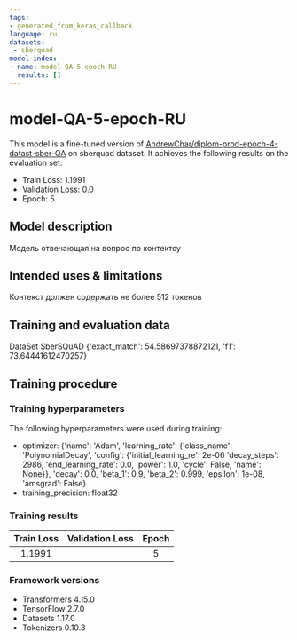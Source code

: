 ```yaml
---
tags:
- generated_from_keras_callback
language: ru
datasets:
 - sberquad
model-index:
- name: model-QA-5-epoch-RU
  results: []
---
```


<!-- This model card has been generated automatically according to the information Keras had access to. You should
probably proofread and complete it, then remove this comment. -->

# model-QA-5-epoch-RU

This model is a fine-tuned version of [AndrewChar/diplom-prod-epoch-4-datast-sber-QA](https://huggingface.co/AndrewChar/diplom-prod-epoch-4-datast-sber-QA) on  sberquad
 dataset.
It achieves the following results on the evaluation set:
- Train Loss: 1.1991
- Validation Loss: 0.0
- Epoch: 5

## Model description

Модель отвечающая на вопрос по контектсу

## Intended uses & limitations

Контекст должен содержать не более 512 токенов  

## Training and evaluation data
DataSet SberSQuAD
{'exact_match': 54.58697378872121, 'f1': 73.64441612470257}

## Training procedure

### Training hyperparameters

The following hyperparameters were used during training:
- optimizer: {'name': 'Adam', 'learning_rate': {'class_name': 'PolynomialDecay', 'config': {'initial_learning_re': 2e-06 'decay_steps': 2986, 'end_learning_rate': 0.0, 'power': 1.0, 'cycle': False, 'name': None}}, 'decay': 0.0, 'beta_1': 0.9, 'beta_2': 0.999, 'epsilon': 1e-08, 'amsgrad': False}
- training_precision: float32

### Training results

| Train Loss | Validation Loss | Epoch |
|:----------:|:---------------:|:-----:|
| 1.1991     |                 | 5     |


### Framework versions

- Transformers 4.15.0
- TensorFlow 2.7.0
- Datasets 1.17.0
- Tokenizers 0.10.3
